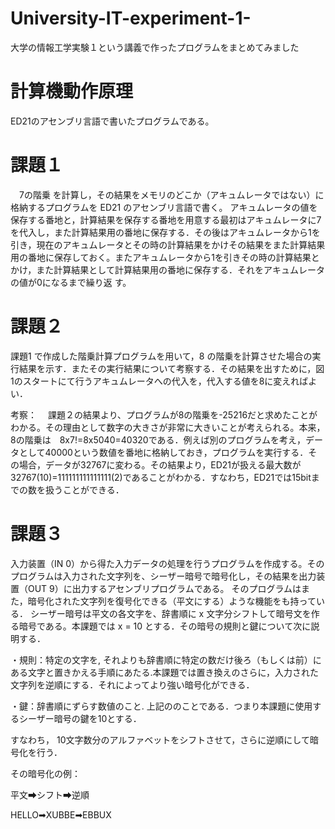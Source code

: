 # University-IT-experiment-1-
大学の情報工学実験１という講義で作ったプログラムをまとめてみました

# 計算機動作原理
ED21のアセンブリ言語で書いたプログラムである。

# 課題１
　7の階乗 を計算し，その結果をメモリのどこか（アキュムレータではない）に格納するプログラムを ED21 のアセンブリ言語で書く。
アキュムレータの値を保存する番地と，計算結果を保存する番地を用意する最初はアキュムレータに7を代入し，また計算結果用の番地に保存する．その後はアキュムレータから1を引き，現在のアキュムレータとその時の計算結果をかけその結果をまた計算結果用の番地に保存しておく。またアキュムレータから1を引きその時の計算結果とかけ，また計算結果として計算結果用の番地に保存する．それをアキュムレータの値が0になるまで繰り返 す。

# 課題２
課題1 で作成した階乗計算プログラムを用いて，8 の階乗を計算させた場合の実行結果を示す．またその実行結果について考察する．その結果を出すために，図1のスタートにて行うアキュムレータへの代入を，代入する値を8に変えればよい．

考察：
　課題２の結果より、プログラムが8の階乗を-25216だと求めたことがわかる。その理由として数字の大きさが非常に大きいことが考えられる。本来，8の階乗は　8x7!=8x5040=40320である．例えば別のプログラムを考え，データとして40000という数値を番地に格納しておき，プログラムを実行する．その場合，データが32767に変わる。その結果より，ED21が扱える最大数が32767(10)=111111111111111(2)であることがわかる．すなわち，ED21では15bitまでの数を扱うことができる．
 
 # 課題３
 入力装置（IN 0）から得た入力データの処理を行うプログラムを作成する。そのプログラムは入力された文字列を、シーザー暗号で暗号化し，その結果を出力装置（OUT 9）に出力するアセンブリプログラムである。
 そのプログラムはまた，暗号化された文字列を復号化できる（平文にする）ような機能をも持っている．
シーザー暗号は平文の各文字を、辞書順に x 文字分シフトして暗号文を作る暗号である。本課題では x = 10 とする．その暗号の規則と鍵について次に説明する．

・規則：特定の文字を, それよりも辞書順に特定の数だけ後ろ（もしくは前）にある文字と置きかえる手順にあたる.本課題では置き換えのさらに，入力された文字列を逆順にする．それによってより強い暗号化ができる．

・鍵：辞書順にずらす数値のこと. 上記ののことである．つまり本課題に使用するシーザー暗号の鍵を10とする．

すなわち， 10文字数分のアルファベットをシフトさせて，さらに逆順にして暗号化を行う．


その暗号化の例：

平文➡シフト➡逆順

HELLO➡XUBBE➡EBBUX

